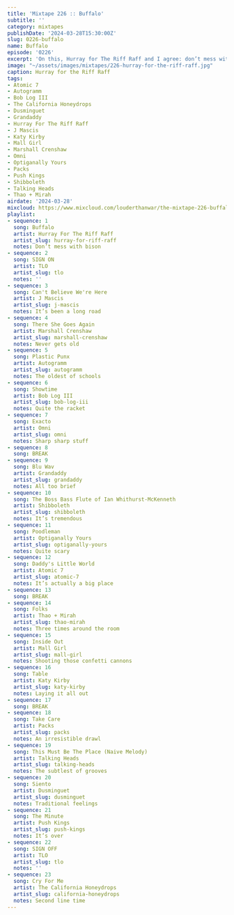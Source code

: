 ```yaml
---
title: 'Mixtape 226 :: Buffalo'
subtitle: ''
category: mixtapes
publishDate: '2024-03-28T15:30:00Z'
slug: 0226-buffalo
name: Buffalo
episode: '0226'
excerpt: 'On this, Hurray for The Riff Raff and I agree: don’t mess with bison.'
image: "~/assets/images/mixtapes/226-hurray-for-the-riff-raff.jpg"
caption: Hurray for the Riff Raff
tags:
- Atomic 7
- Autogramm
- Bob Log III
- The California Honeydrops
- Dusminguet
- Grandaddy
- Hurray For The Riff Raff
- J Mascis
- Katy Kirby
- Mall Girl
- Marshall Crenshaw
- Omni
- Optiganally Yours
- Packs
- Push Kings
- Shibboleth
- Talking Heads
- Thao + Mirah
airdate: '2024-03-28'
mixcloud: https://www.mixcloud.com/louderthanwar/the-mixtape-226-buffalo-2024-03-28/
playlist:
- sequence: 1
  song: Buffalo
  artist: Hurray For The Riff Raff
  artist_slug: hurray-for-riff-raff
  notes: Don’t mess with bison
- sequence: 2
  song: SIGN ON
  artist: TLO
  artist_slug: tlo
  notes: ''
- sequence: 3
  song: Can't Believe We're Here
  artist: J Mascis
  artist_slug: j-mascis
  notes: It’s been a long road
- sequence: 4
  song: There She Goes Again
  artist: Marshall Crenshaw
  artist_slug: marshall-crenshaw
  notes: Never gets old
- sequence: 5
  song: Plastic Punx
  artist: Autogramm
  artist_slug: autogramm
  notes: The oldest of schools
- sequence: 6
  song: Showtime
  artist: Bob Log III
  artist_slug: bob-log-iii
  notes: Quite the racket
- sequence: 7
  song: Exacto
  artist: Omni
  artist_slug: omni
  notes: Sharp sharp stuff
- sequence: 8
  song: BREAK
- sequence: 9
  song: Blu Wav
  artist: Grandaddy
  artist_slug: grandaddy
  notes: All too brief
- sequence: 10
  song: The Boss Bass Flute of Ian Whithurst-McKenneth
  artist: Shibboleth
  artist_slug: shibboleth
  notes: It’s tremendous
- sequence: 11
  song: Poodleman
  artist: Optiganally Yours
  artist_slug: optiganally-yours
  notes: Quite scary
- sequence: 12
  song: Daddy's Little World
  artist: Atomic 7
  artist_slug: atomic-7
  notes: It’s actually a big place
- sequence: 13
  song: BREAK
- sequence: 14
  song: Folks
  artist: Thao + Mirah
  artist_slug: thao-mirah
  notes: Three times around the room
- sequence: 15
  song: Inside Out
  artist: Mall Girl
  artist_slug: mall-girl
  notes: Shooting those confetti cannons
- sequence: 16
  song: Table
  artist: Katy Kirby
  artist_slug: katy-kirby
  notes: Laying it all out
- sequence: 17
  song: BREAK
- sequence: 18
  song: Take Care
  artist: Packs
  artist_slug: packs
  notes: An irresistible drawl
- sequence: 19
  song: This Must Be The Place (Naive Melody)
  artist: Talking Heads
  artist_slug: talking-heads
  notes: The subtlest of grooves
- sequence: 20
  song: Siento
  artist: Dusminguet
  artist_slug: dusminguet
  notes: Traditional feelings
- sequence: 21
  song: The Minute
  artist: Push Kings
  artist_slug: push-kings
  notes: It’s over
- sequence: 22
  song: SIGN OFF
  artist: TLO
  artist_slug: tlo
  notes: ''
- sequence: 23
  song: Cry For Me
  artist: The California Honeydrops
  artist_slug: california-honeydrops
  notes: Second line time
---
```


